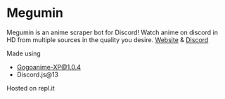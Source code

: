 # Megumin
Megumin is an anime scraper bot for Discord! Watch anime on discord in HD from multiple sources in the quality you desire.
[Website](https://avi-rana-1718.github.io/Megumin/) & [Discord](https://discord.com/invite/6qcYP89Zh2)

Made using
- [Gogoanime-XP@1.0.4](https://github.com/jainprashul/gogoanime)
- Discord.js@13

Hosted on repl.it
